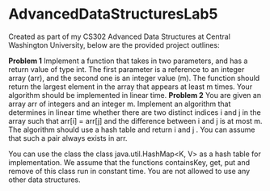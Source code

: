 # AdvancedDataStructuresLab5
Created as part of my CS302 Advanced Data Structures at Central Washington University, below are the provided project outlines:

**Problem 1**
Implement a function that takes in two parameters, and has a return value of type int. The first parameter is a
reference to an integer array (arr), and the second one is an integer value (m). The function should return the
largest element in the array that appears at least m times. Your algorithm should be implemented in linear time.
**Problem 2**
You are given an array arr of integers and an integer m. Implement an algorithm that determines in linear
time whether there are two distinct indices i and j in the array such that arr[i] = arr[j] and the difference
between i and j is at most m. The algorithm should use a hash table and return i and j . You can assume
that such a pair always exists in arr.

You can use the class the class java.util.HashMap<K, V> as a hash table for implementation. We assume that
the functions containsKey, get, put and remove of this class run in constant time. You are not allowed to use any
other data structures.
